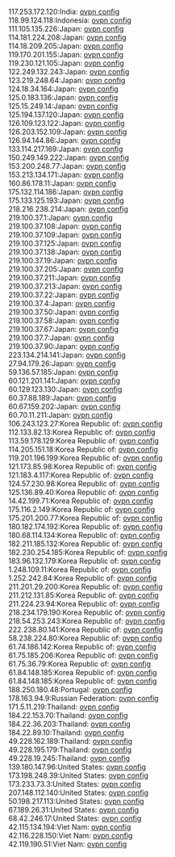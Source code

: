 117.253.172.120:India: [ovpn config](vpn/117_253_172_120.ovpn)  
118.99.124.118:Indonesia: [ovpn config](vpn/118_99_124_118.ovpn)  
111.105.135.226:Japan: [ovpn config](vpn/111_105_135_226.ovpn)  
114.181.224.208:Japan: [ovpn config](vpn/114_181_224_208.ovpn)  
114.18.209.205:Japan: [ovpn config](vpn/114_18_209_205.ovpn)  
119.170.201.155:Japan: [ovpn config](vpn/119_170_201_155.ovpn)  
119.230.121.105:Japan: [ovpn config](vpn/119_230_121_105.ovpn)  
122.249.132.243:Japan: [ovpn config](vpn/122_249_132_243.ovpn)  
123.219.248.64:Japan: [ovpn config](vpn/123_219_248_64.ovpn)  
124.18.34.164:Japan: [ovpn config](vpn/124_18_34_164.ovpn)  
125.0.183.136:Japan: [ovpn config](vpn/125_0_183_136.ovpn)  
125.15.249.14:Japan: [ovpn config](vpn/125_15_249_14.ovpn)  
125.194.137.120:Japan: [ovpn config](vpn/125_194_137_120.ovpn)  
126.109.123.122:Japan: [ovpn config](vpn/126_109_123_122.ovpn)  
126.203.152.109:Japan: [ovpn config](vpn/126_203_152_109.ovpn)  
126.94.144.86:Japan: [ovpn config](vpn/126_94_144_86.ovpn)  
133.114.217.169:Japan: [ovpn config](vpn/133_114_217_169.ovpn)  
150.249.149.222:Japan: [ovpn config](vpn/150_249_149_222.ovpn)  
153.200.248.77:Japan: [ovpn config](vpn/153_200_248_77.ovpn)  
153.213.134.171:Japan: [ovpn config](vpn/153_213_134_171.ovpn)  
160.86.178.11:Japan: [ovpn config](vpn/160_86_178_11.ovpn)  
175.132.114.186:Japan: [ovpn config](vpn/175_132_114_186.ovpn)  
175.133.125.193:Japan: [ovpn config](vpn/175_133_125_193.ovpn)  
218.216.238.214:Japan: [ovpn config](vpn/218_216_238_214.ovpn)  
219.100.37.1:Japan: [ovpn config](vpn/219_100_37_1.ovpn)  
219.100.37.108:Japan: [ovpn config](vpn/219_100_37_108.ovpn)  
219.100.37.109:Japan: [ovpn config](vpn/219_100_37_109.ovpn)  
219.100.37.125:Japan: [ovpn config](vpn/219_100_37_125.ovpn)  
219.100.37.138:Japan: [ovpn config](vpn/219_100_37_138.ovpn)  
219.100.37.19:Japan: [ovpn config](vpn/219_100_37_19.ovpn)  
219.100.37.205:Japan: [ovpn config](vpn/219_100_37_205.ovpn)  
219.100.37.211:Japan: [ovpn config](vpn/219_100_37_211.ovpn)  
219.100.37.213:Japan: [ovpn config](vpn/219_100_37_213.ovpn)  
219.100.37.22:Japan: [ovpn config](vpn/219_100_37_22.ovpn)  
219.100.37.4:Japan: [ovpn config](vpn/219_100_37_4.ovpn)  
219.100.37.50:Japan: [ovpn config](vpn/219_100_37_50.ovpn)  
219.100.37.58:Japan: [ovpn config](vpn/219_100_37_58.ovpn)  
219.100.37.67:Japan: [ovpn config](vpn/219_100_37_67.ovpn)  
219.100.37.7:Japan: [ovpn config](vpn/219_100_37_7.ovpn)  
219.100.37.90:Japan: [ovpn config](vpn/219_100_37_90.ovpn)  
223.134.214.141:Japan: [ovpn config](vpn/223_134_214_141.ovpn)  
27.94.179.26:Japan: [ovpn config](vpn/27_94_179_26.ovpn)  
59.136.57.185:Japan: [ovpn config](vpn/59_136_57_185.ovpn)  
60.121.201.141:Japan: [ovpn config](vpn/60_121_201_141.ovpn)  
60.129.123.130:Japan: [ovpn config](vpn/60_129_123_130.ovpn)  
60.37.88.189:Japan: [ovpn config](vpn/60_37_88_189.ovpn)  
60.67.159.202:Japan: [ovpn config](vpn/60_67_159_202.ovpn)  
60.70.11.211:Japan: [ovpn config](vpn/60_70_11_211.ovpn)  
106.243.123.27:Korea Republic of: [ovpn config](vpn/106_243_123_27.ovpn)  
112.133.82.13:Korea Republic of: [ovpn config](vpn/112_133_82_13.ovpn)  
113.59.178.129:Korea Republic of: [ovpn config](vpn/113_59_178_129.ovpn)  
114.205.151.18:Korea Republic of: [ovpn config](vpn/114_205_151_18.ovpn)  
119.201.196.199:Korea Republic of: [ovpn config](vpn/119_201_196_199.ovpn)  
121.173.85.98:Korea Republic of: [ovpn config](vpn/121_173_85_98.ovpn)  
121.183.4.117:Korea Republic of: [ovpn config](vpn/121_183_4_117.ovpn)  
124.57.230.98:Korea Republic of: [ovpn config](vpn/124_57_230_98.ovpn)  
125.136.89.40:Korea Republic of: [ovpn config](vpn/125_136_89_40.ovpn)  
14.42.199.71:Korea Republic of: [ovpn config](vpn/14_42_199_71.ovpn)  
175.116.2.149:Korea Republic of: [ovpn config](vpn/175_116_2_149.ovpn)  
175.201.200.77:Korea Republic of: [ovpn config](vpn/175_201_200_77.ovpn)  
180.182.174.192:Korea Republic of: [ovpn config](vpn/180_182_174_192.ovpn)  
180.68.114.134:Korea Republic of: [ovpn config](vpn/180_68_114_134.ovpn)  
182.211.185.132:Korea Republic of: [ovpn config](vpn/182_211_185_132.ovpn)  
182.230.254.185:Korea Republic of: [ovpn config](vpn/182_230_254_185.ovpn)  
183.96.132.179:Korea Republic of: [ovpn config](vpn/183_96_132_179.ovpn)  
1.248.109.11:Korea Republic of: [ovpn config](vpn/1_248_109_11.ovpn)  
1.252.242.84:Korea Republic of: [ovpn config](vpn/1_252_242_84.ovpn)  
211.201.29.200:Korea Republic of: [ovpn config](vpn/211_201_29_200.ovpn)  
211.212.131.85:Korea Republic of: [ovpn config](vpn/211_212_131_85.ovpn)  
211.224.23.94:Korea Republic of: [ovpn config](vpn/211_224_23_94.ovpn)  
218.234.179.190:Korea Republic of: [ovpn config](vpn/218_234_179_190.ovpn)  
218.54.253.243:Korea Republic of: [ovpn config](vpn/218_54_253_243.ovpn)  
222.238.80.141:Korea Republic of: [ovpn config](vpn/222_238_80_141.ovpn)  
58.238.224.80:Korea Republic of: [ovpn config](vpn/58_238_224_80.ovpn)  
61.74.186.142:Korea Republic of: [ovpn config](vpn/61_74_186_142.ovpn)  
61.75.185.206:Korea Republic of: [ovpn config](vpn/61_75_185_206.ovpn)  
61.75.36.79:Korea Republic of: [ovpn config](vpn/61_75_36_79.ovpn)  
61.84.148.185:Korea Republic of: [ovpn config](vpn/61_84_148_185.ovpn)  
61.84.148.185:Korea Republic of: [ovpn config](vpn/61_84_148_185.ovpn)  
188.250.180.48:Portugal: [ovpn config](vpn/188_250_180_48.ovpn)  
178.163.94.9:Russian Federation: [ovpn config](vpn/178_163_94_9.ovpn)  
171.5.11.219:Thailand: [ovpn config](vpn/171_5_11_219.ovpn)  
184.22.153.70:Thailand: [ovpn config](vpn/184_22_153_70.ovpn)  
184.22.36.203:Thailand: [ovpn config](vpn/184_22_36_203.ovpn)  
184.22.89.10:Thailand: [ovpn config](vpn/184_22_89_10.ovpn)  
49.228.162.189:Thailand: [ovpn config](vpn/49_228_162_189.ovpn)  
49.228.195.179:Thailand: [ovpn config](vpn/49_228_195_179.ovpn)  
49.228.19.245:Thailand: [ovpn config](vpn/49_228_19_245.ovpn)  
139.180.147.96:United States: [ovpn config](vpn/139_180_147_96.ovpn)  
173.198.248.39:United States: [ovpn config](vpn/173_198_248_39.ovpn)  
173.233.73.3:United States: [ovpn config](vpn/173_233_73_3.ovpn)  
207.148.112.140:United States: [ovpn config](vpn/207_148_112_140.ovpn)  
50.198.217.113:United States: [ovpn config](vpn/50_198_217_113.ovpn)  
67.189.26.31:United States: [ovpn config](vpn/67_189_26_31.ovpn)  
68.42.246.17:United States: [ovpn config](vpn/68_42_246_17.ovpn)  
42.115.134.194:Viet Nam: [ovpn config](vpn/42_115_134_194.ovpn)  
42.116.228.150:Viet Nam: [ovpn config](vpn/42_116_228_150.ovpn)  
42.119.190.51:Viet Nam: [ovpn config](vpn/42_119_190_51.ovpn)  
